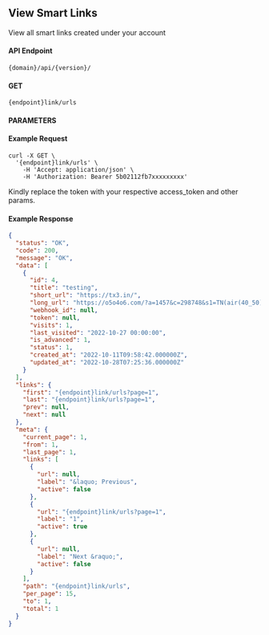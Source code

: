 ## View Smart Links

View all smart links created under your account

#### API Endpoint

```
{domain}/api/{version}/
```

#### GET

```
{endpoint}link/urls
```

#### PARAMETERS

#### Example Request

```
curl -X GET \
  '{endpoint}link/urls' \
    -H 'Accept: application/json' \
    -H 'Authorization: Bearer 5b02112fb7xxxxxxxxx'
```

Kindly replace the token with your respective access_token and other params.

#### Example Response

```json
{
  "status": "OK",
  "code": 200,
  "message": "OK",
  "data": [
    {
      "id": 4,
      "title": "testing",
      "short_url": "https://tx3.in/",
      "long_url": "https://o5o4o6.com/?a=1457&c=298748&s1=TN(air(40_50)",
      "webhook_id": null,
      "token": null,
      "visits": 1,
      "last_visited": "2022-10-27 00:00:00",
      "is_advanced": 1,
      "status": 1,
      "created_at": "2022-10-11T09:58:42.000000Z",
      "updated_at": "2022-10-28T07:25:36.000000Z"
    }
  ],
  "links": {
    "first": "{endpoint}link/urls?page=1",
    "last": "{endpoint}link/urls?page=1",
    "prev": null,
    "next": null
  },
  "meta": {
    "current_page": 1,
    "from": 1,
    "last_page": 1,
    "links": [
      {
        "url": null,
        "label": "&laquo; Previous",
        "active": false
      },
      {
        "url": "{endpoint}link/urls?page=1",
        "label": "1",
        "active": true
      },
      {
        "url": null,
        "label": "Next &raquo;",
        "active": false
      }
    ],
    "path": "{endpoint}link/urls",
    "per_page": 15,
    "to": 1,
    "total": 1
  }
}
```
